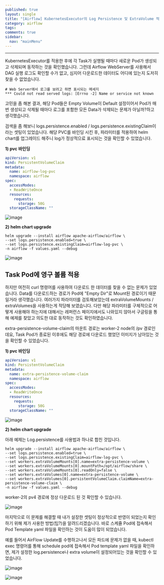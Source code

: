 ```yaml
---
published: true
layout: single
title: "[Airflow] KubernetesExecutor의 Log Persistence 및 ExtraVolume 적용"
category: airflow
tags:
comments: true
sidebar:
  nav: "mainMenu"
---
```

* * *

KubernetesExecutor를 적용한 후에 각 Task가 실행될 때마다 새로운 Pod가 생성되고 삭제되며 동작하는 것을 확인했습니다.
그런데 Airflow WebServer를 사용해서 DAG 실행 로그도 확인할 수가 없고, 심지어 다운로드한 데이터도 어디에 있는지 도저히 찾을 수 없었습니다.

```
# Web Server애서 로그를 보려고 하면 표시되는 메세지
*** Could not read served logs: [Errno -2] Name or service not known
```
  
고민을 좀 해본 결과, 해당 Pod들은 Empty Volume이 Default 설정이어서 Pod가 매번 생성되고 삭제될 때마다 로그를 포함한 모든 Data가 삭제되는 문제가 아닐까?하고 생각했습니다.
  
검색을 좀 해보니 logs.persistence.enabled / logs.persistence.existingClaim이라는 셋팅이 있었습니다. 해당 PVC를 바인딩 시킨 후, 
파라미터를 적용하여 helm chart를 업그레이드 해주니 log가 정상적으료 표시되는 것을 확인할 수 있었습니다.

**1) pvc 바인딩**

```yaml
apiVersion: v1
kind: PersistentVolumeClaim
metadata:
  name: airflow-log-pvc
  namespace: airflow
spec:
  accessModes:
  - ReadWriteOnce
  resources:
    requests:
      storage: 50G
  storageClassName: ""
```

![image](https://github.com/ysbaekFox/ysbaekFox.github.io/assets/54944434/952d431b-bff3-49f1-bda5-8fb23decac4c)

**2) helm chart upgrade**

```shell
helm upgrade --install airflow apache-airflow/airflow \ 
--set logs.persistence.enabled=true \ 
--set logs.persistence.existingClaim=airflow-log-pvc \
-n airflow -f values.yaml --debug
```

![image](https://github.com/ysbaekFox/ysbaekFox.github.io/assets/54944434/07879c4f-f564-4f1e-ab19-5869ab5e5ca7)

## Task Pod에 영구 볼륨 적용

하지만 여전히 curl 명령어를 사용하여 다운로드 한 데이터를 찾을 수 없는 문제가 있었습니다. 
Data를 다운로드하는 경로가 Pod에 "Empty Dir"로 Mount된 경로이기 때문일거라 생각했습니다. 
여러가지 파라미터를 검토해보았는데 extraVolumeMounts / extraVolumes을 사용하는게 적당해 보였습니다. 다만 해당 파라미터를 
구체적으로 어떻게 사용해야 하는지에 대해서는 레퍼런스 페이지에서도 나와있지 않아서 구글링을 통해 예제를 찾았고 의도한 대로 동작하는 것도 확인하였습니다.

extra-persistence-volume-claim의 마운트 경로는 worker-2 node의 /pv 경로인데요, Task Pod가 종료된 이후에도 해당 경로에 다운로드 했었던 이미지가 남아있는 것을 확인할 수 있었습니다.

**1) pvc 바인딩**

```yaml
apiVersion: v1
kind: PersistentVolumeClaim
metadata:
  name: extra-persistence-volume-claim
  namespace: airflow
spec:
  accessModes:
  - ReadWriteOnce
  resources:
    requests:
      storage: 50G
  storageClassName: ""
```

![image](https://github.com/ysbaekFox/ysbaekFox.github.io/assets/54944434/a04c53df-a9d0-478b-9a83-913299949211)

**2) helm chart upgrade**

아래 예제는 Log.persistence를 사용법과 하나로 합친 것입니다. 

```shell
helm upgrade --install airflow apache-airflow/airflow \
--set logs.persistence.enabled=true \
--set logs.persistence.existingClaim=airflow-log-pvc \
--set workers.extraVolumeMounts[0].name=extra-persistence-volume \
--set workers.extraVolumeMounts[0].mountPath=/opt/airflow/share \
--set workers.extraVolumeMounts[0].readOnly=false \
--set workers.extraVolumes[0].name=extra-persistence-volume \
--set workers.extraVolumes[0].persistentVolumeClaim.claimName=extra-persistence-volume-claim \
-n airflow -f values.yaml --debug
```

worker-2의 pv4 경로에 정상 다운로드 된 것 확인할 수 있습니다.

![image](https://github.com/ysbaekFox/ysbaekFox.github.io/assets/54944434/a5ef1afd-f8b5-4500-87b4-3588ee341a60)

마지막으로 이 문제를 해결할 때 내가 설장한 셋팅이 정상적으로 반영이 되었는지 확인하기 위해 제가 사용한 방법(팁?)을 알려드리겠습니다. 
바로 스케쥴 Pod에 접속해서 Pod Template yaml 파일을 확인하는 것이 도움이 많이 되었습니다.
  
예를 들어서 AirFlow Update를 수행하고나서 모든 파드에 문제가 없을 때, 
kubectl exec 명령어를 통해 schedule pod에 접속해서 Pod template yaml 파일을 확인하면, 제가 설정한 log.persistence나 extra volume이 설정되어있는 것을 확인할 수 있었습니다.

![image](https://github.com/ysbaekFox/ysbaekFox.github.io/assets/54944434/c4c8f1a1-4531-4697-80c1-cd8e92400a10)

![image](https://github.com/ysbaekFox/ysbaekFox.github.io/assets/54944434/d60aea6b-d158-4f87-ac15-c6c3e8431c79)